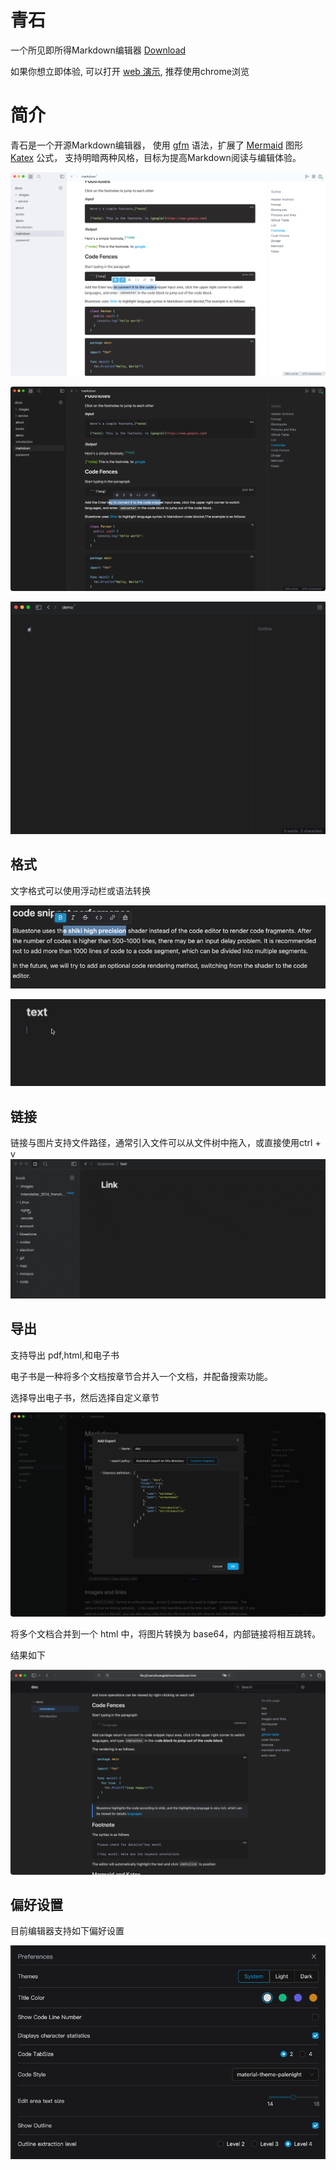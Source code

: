# 青石
一个所见即所得Markdown编辑器
[Download](https://github.com/1943time/bluestone/releases/latest)

如果你想立即体验, 可以打开 [web 演示](https://ed.bluestone.blog), 推荐使用chrome浏览

# 简介

青石是一个开源Markdown编辑器，
使用 [gfm](https://github.github.com/gfm/) 语法，扩展了 [Mermaid](https://mermaid.js.org/) 图形 [Katex](https://katex.org/) 公式，
支持明暗两种风格，目标为提高Markdown阅读与编辑体验。

![](./docs/assets/d1.png)

![](./docs/assets/d2.png)

![](./docs/assets/syntax.gif)

## 格式

文字格式可以使用浮动栏或语法转换

![](./docs/assets/text.png)

![](./docs/assets/test1.gif)

## 链接
链接与图片支持文件路径，通常引入文件可以从文件树中拖入，或直接使用ctrl + v
![](./docs/assets/link.gif)


## 导出

支持导出 pdf,html,和电子书

电子书是一种将多个文档按章节合并入一个文档，并配备搜索功能。

选择导出电子书，然后选择自定义章节

![](./docs/assets/d3.png)

将多个文档合并到一个 html 中，将图片转换为 base64，内部链接将相互跳转。

结果如下

![](./docs/assets/d4.png)


## 偏好设置

目前编辑器支持如下偏好设置

![](./docs/assets/d5.png)



